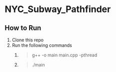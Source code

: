 # NYC_Subway_Pathfinder

## How to Run
1. Clone this repo
2. Run the following commands
   1. > g++ -o main main.cpp -pthread
   2. > ./main